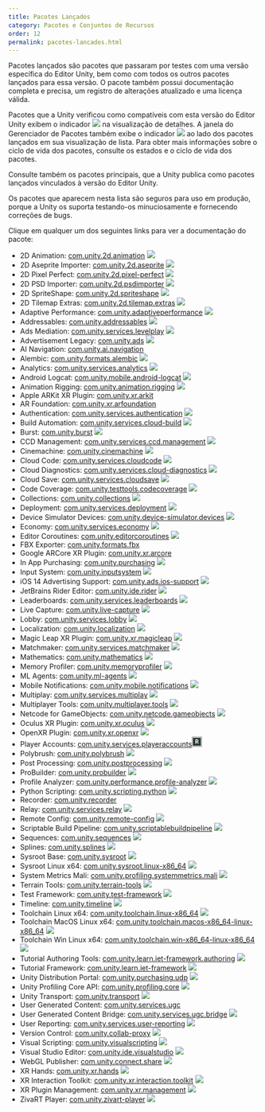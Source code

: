 ```yaml
---
title: Pacotes Lançados
category: Pacotes e Conjuntos de Recursos
order: 12
permalink: pacotes-lancados.html
---
```


Pacotes lançados são pacotes que passaram por testes com uma versão específica do Editor Unity, bem como com todos os outros pacotes lançados para essa versão. O pacote também possui documentação completa e precisa, um registro de alterações atualizado e uma licença válida.

Pacotes que a Unity verificou como compatíveis com esta versão do Editor Unity exibem o indicador ![](https://jhones.github.io/unity-documentation-ptbr/assets/libdoc/img/iconReleased.png) na visualização de detalhes. A janela do Gerenciador de Pacotes também exibe o indicador ![](https://jhones.github.io/unity-documentation-ptbr/assets/libdoc/img/iconRel.png) ao lado dos pacotes lançados em sua visualização de lista. Para obter mais informações sobre o ciclo de vida dos pacotes, consulte os estados e o ciclo de vida dos pacotes.

Consulte também os pacotes principais, que a Unity publica como pacotes lançados vinculados à versão do Editor Unity.

Os pacotes que aparecem nesta lista são seguros para uso em produção, porque a Unity os suporta testando-os minuciosamente e fornecendo correções de bugs.

Clique em qualquer um dos seguintes links para ver a documentação do pacote:

* 2D Animation: [com.unity.2d.animation](pages/2d-animation.md) ![](https://jhones.github.io/unity-documentation-ptbr/assets/libdoc/img/iconRel.png) 
* 2D Aseprite Importer: [com.unity.2d.aseprite]() ![](https://jhones.github.io/unity-documentation-ptbr/assets/libdoc/img/iconRel.png) 
* 2D Pixel Perfect: [com.unity.2d.pixel-perfect]() ![](https://jhones.github.io/unity-documentation-ptbr/assets/libdoc/img/iconRel.png) 
* 2D PSD Importer: [com.unity.2d.psdimporter]() ![](https://jhones.github.io/unity-documentation-ptbr/assets/libdoc/img/iconRel.png) 
* 2D SpriteShape: [com.unity.2d.spriteshape]() ![](https://jhones.github.io/unity-documentation-ptbr/assets/libdoc/img/iconRel.png) 
* 2D Tilemap Extras: [com.unity.2d.tilemap.extras]() ![](https://jhones.github.io/unity-documentation-ptbr/assets/libdoc/img/iconRel.png) 
* Adaptive Performance: [com.unity.adaptiveperformance]() ![](https://jhones.github.io/unity-documentation-ptbr/assets/libdoc/img/iconRel.png) 
* Addressables: [com.unity.addressables]() ![](https://jhones.github.io/unity-documentation-ptbr/assets/libdoc/img/iconRel.png) 
* Ads Mediation: [com.unity.services.levelplay]() ![](https://jhones.github.io/unity-documentation-ptbr/assets/libdoc/img/iconRel.png) 
* Advertisement Legacy: [com.unity.ads]() ![](https://jhones.github.io/unity-documentation-ptbr/assets/libdoc/img/iconRel.png) 
* AI Navigation: [com.unity.ai.navigation]()
* Alembic: [com.unity.formats.alembic]() ![](https://jhones.github.io/unity-documentation-ptbr/assets/libdoc/img/iconRel.png) 
* Analytics: [com.unity.services.analytics]() ![](https://jhones.github.io/unity-documentation-ptbr/assets/libdoc/img/iconRel.png) 
* Android Logcat: [com.unity.mobile.android-logcat]() ![](https://jhones.github.io/unity-documentation-ptbr/assets/libdoc/img/iconRel.png) 
* Animation Rigging: [com.unity.animation.rigging]() ![](https://jhones.github.io/unity-documentation-ptbr/assets/libdoc/img/iconRel.png) 
* Apple ARKit XR Plugin: [com.unity.xr.arkit]()
* AR Foundation: [com.unity.xr.arfoundation]()
* Authentication: [com.unity.services.authentication]() ![](https://jhones.github.io/unity-documentation-ptbr/assets/libdoc/img/iconRel.png) 
* Build Automation: [com.unity.services.cloud-build]() ![](https://jhones.github.io/unity-documentation-ptbr/assets/libdoc/img/iconRel.png) 
* Burst: [com.unity.burst]() ![](https://jhones.github.io/unity-documentation-ptbr/assets/libdoc/img/iconRel.png) 
* CCD Management: [com.unity.services.ccd.management]() ![](https://jhones.github.io/unity-documentation-ptbr/assets/libdoc/img/iconRel.png) 
* Cinemachine: [com.unity.cinemachine]() ![](https://jhones.github.io/unity-documentation-ptbr/assets/libdoc/img/iconRel.png) 
* Cloud Code: [com.unity.services.cloudcode]() ![](https://jhones.github.io/unity-documentation-ptbr/assets/libdoc/img/iconRel.png) 
* Cloud Diagnostics: [com.unity.services.cloud-diagnostics]() ![](https://jhones.github.io/unity-documentation-ptbr/assets/libdoc/img/iconRel.png) 
* Cloud Save: [com.unity.services.cloudsave]() ![](https://jhones.github.io/unity-documentation-ptbr/assets/libdoc/img/iconRel.png) 
* Code Coverage: [com.unity.testtools.codecoverage]() ![](https://jhones.github.io/unity-documentation-ptbr/assets/libdoc/img/iconRel.png) 
* Collections: [com.unity.collections]() ![](https://jhones.github.io/unity-documentation-ptbr/assets/libdoc/img/iconRel.png) 
* Deployment: [com.unity.services.deployment]() ![](https://jhones.github.io/unity-documentation-ptbr/assets/libdoc/img/iconRel.png) 
* Device Simulator Devices: [com.unity.device-simulator.devices]() ![](https://jhones.github.io/unity-documentation-ptbr/assets/libdoc/img/iconRel.png) 
* Economy: [com.unity.services.economy]() ![](https://jhones.github.io/unity-documentation-ptbr/assets/libdoc/img/iconRel.png) 
* Editor Coroutines: [com.unity.editorcoroutines]() ![](https://jhones.github.io/unity-documentation-ptbr/assets/libdoc/img/iconRel.png) 
* FBX Exporter: [com.unity.formats.fbx]()
* Google ARCore XR Plugin: [com.unity.xr.arcore]()
* In App Purchasing: [com.unity.purchasing]() ![](https://jhones.github.io/unity-documentation-ptbr/assets/libdoc/img/iconRel.png) 
* Input System: [com.unity.inputsystem]() ![](https://jhones.github.io/unity-documentation-ptbr/assets/libdoc/img/iconRel.png) 
* iOS 14 Advertising Support: [com.unity.ads.ios-support]() ![](https://jhones.github.io/unity-documentation-ptbr/assets/libdoc/img/iconRel.png) 
* JetBrains Rider Editor: [com.unity.ide.rider]() ![](https://jhones.github.io/unity-documentation-ptbr/assets/libdoc/img/iconRel.png) 
* Leaderboards: [com.unity.services.leaderboards]() ![](https://jhones.github.io/unity-documentation-ptbr/assets/libdoc/img/iconRel.png) 
* Live Capture: [com.unity.live-capture]() ![](https://jhones.github.io/unity-documentation-ptbr/assets/libdoc/img/iconRel.png) 
* Lobby: [com.unity.services.lobby]() ![](https://jhones.github.io/unity-documentation-ptbr/assets/libdoc/img/iconRel.png) 
* Localization: [com.unity.localization]() ![](https://jhones.github.io/unity-documentation-ptbr/assets/libdoc/img/iconRel.png) 
* Magic Leap XR Plugin: [com.unity.xr.magicleap]() ![](https://jhones.github.io/unity-documentation-ptbr/assets/libdoc/img/iconRel.png) 
* Matchmaker: [com.unity.services.matchmaker]() ![](https://jhones.github.io/unity-documentation-ptbr/assets/libdoc/img/iconRel.png) 
* Mathematics: [com.unity.mathematics]() ![](https://jhones.github.io/unity-documentation-ptbr/assets/libdoc/img/iconRel.png) 
* Memory Profiler: [com.unity.memoryprofiler]() ![](https://jhones.github.io/unity-documentation-ptbr/assets/libdoc/img/iconRel.png) 
* ML Agents: [com.unity.ml-agents]() ![](https://jhones.github.io/unity-documentation-ptbr/assets/libdoc/img/iconRel.png) 
* Mobile Notifications: [com.unity.mobile.notifications]() ![](https://jhones.github.io/unity-documentation-ptbr/assets/libdoc/img/iconRel.png) 
* Multiplay: [com.unity.services.multiplay]() ![](https://jhones.github.io/unity-documentation-ptbr/assets/libdoc/img/iconRel.png) 
* Multiplayer Tools: [com.unity.multiplayer.tools]() ![](https://jhones.github.io/unity-documentation-ptbr/assets/libdoc/img/iconRel.png) 
* Netcode for GameObjects: [com.unity.netcode.gameobjects]() ![](https://jhones.github.io/unity-documentation-ptbr/assets/libdoc/img/iconRel.png) 
* Oculus XR Plugin: [com.unity.xr.oculus]() ![](https://jhones.github.io/unity-documentation-ptbr/assets/libdoc/img/iconRel.png) 
* OpenXR Plugin: [com.unity.xr.openxr]() ![](https://jhones.github.io/unity-documentation-ptbr/assets/libdoc/img/iconRel.png) 
* Player Accounts: [com.unity.services.playeraccounts]()![](/assets/libdoc/img/iconRel.png)
* Polybrush: [com.unity.polybrush]() ![](https://jhones.github.io/unity-documentation-ptbr/assets/libdoc/img/iconRel.png) 
* Post Processing: [com.unity.postprocessing]() ![](https://jhones.github.io/unity-documentation-ptbr/assets/libdoc/img/iconRel.png) 
* ProBuilder: [com.unity.probuilder]() ![](https://jhones.github.io/unity-documentation-ptbr/assets/libdoc/img/iconRel.png) 
* Profile Analyzer: [com.unity.performance.profile-analyzer]() ![](https://jhones.github.io/unity-documentation-ptbr/assets/libdoc/img/iconRel.png) 
* Python Scripting: [com.unity.scripting.python]() ![](https://jhones.github.io/unity-documentation-ptbr/assets/libdoc/img/iconRel.png) 
* Recorder: [com.unity.recorder]()
* Relay: [com.unity.services.relay]() ![](https://jhones.github.io/unity-documentation-ptbr/assets/libdoc/img/iconRel.png) 
* Remote Config: [com.unity.remote-config]() ![](https://jhones.github.io/unity-documentation-ptbr/assets/libdoc/img/iconRel.png) 
* Scriptable Build Pipeline: [com.unity.scriptablebuildpipeline]() ![](https://jhones.github.io/unity-documentation-ptbr/assets/libdoc/img/iconRel.png) 
* Sequences: [com.unity.sequences]() ![](https://jhones.github.io/unity-documentation-ptbr/assets/libdoc/img/iconRel.png) 
* Splines: [com.unity.splines]() ![](https://jhones.github.io/unity-documentation-ptbr/assets/libdoc/img/iconRel.png) 
* Sysroot Base: [com.unity.sysroot]() ![](https://jhones.github.io/unity-documentation-ptbr/assets/libdoc/img/iconRel.png) 
* Sysroot Linux x64: [com.unity.sysroot.linux-x86_64]() ![](https://jhones.github.io/unity-documentation-ptbr/assets/libdoc/img/iconRel.png) 
* System Metrics Mali: [com.unity.profiling.systemmetrics.mali]() ![](https://jhones.github.io/unity-documentation-ptbr/assets/libdoc/img/iconRel.png) 
* Terrain Tools: [com.unity.terrain-tools]() ![](https://jhones.github.io/unity-documentation-ptbr/assets/libdoc/img/iconRel.png) 
* Test Framework: [com.unity.test-framework]() ![](https://jhones.github.io/unity-documentation-ptbr/assets/libdoc/img/iconRel.png) 
* Timeline: [com.unity.timeline]() ![](https://jhones.github.io/unity-documentation-ptbr/assets/libdoc/img/iconRel.png) 
* Toolchain Linux x64: [com.unity.toolchain.linux-x86_64]() ![](https://jhones.github.io/unity-documentation-ptbr/assets/libdoc/img/iconRel.png) 
* Toolchain MacOS Linux x64: [com.unity.toolchain.macos-x86_64-linux-x86_64]() ![](https://jhones.github.io/unity-documentation-ptbr/assets/libdoc/img/iconRel.png) 
* Toolchain Win Linux x64: [com.unity.toolchain.win-x86_64-linux-x86_64]() ![](https://jhones.github.io/unity-documentation-ptbr/assets/libdoc/img/iconRel.png) 
* Tutorial Authoring Tools: [com.unity.learn.iet-framework.authoring]() ![](https://jhones.github.io/unity-documentation-ptbr/assets/libdoc/img/iconRel.png) 
* Tutorial Framework: [com.unity.learn.iet-framework]() ![](https://jhones.github.io/unity-documentation-ptbr/assets/libdoc/img/iconRel.png) 
* Unity Distribution Portal: [com.unity.purchasing.udp]() ![](https://jhones.github.io/unity-documentation-ptbr/assets/libdoc/img/iconRel.png) 
* Unity Profiling Core API: [com.unity.profiling.core]() ![](https://jhones.github.io/unity-documentation-ptbr/assets/libdoc/img/iconRel.png) 
* Unity Transport: [com.unity.transport]() ![](https://jhones.github.io/unity-documentation-ptbr/assets/libdoc/img/iconRel.png) 
* User Generated Content: [com.unity.services.ugc]()
* User Generated Content Bridge: [com.unity.services.ugc.bridge]() ![](https://jhones.github.io/unity-documentation-ptbr/assets/libdoc/img/iconRel.png) 
* User Reporting: [com.unity.services.user-reporting]() ![](https://jhones.github.io/unity-documentation-ptbr/assets/libdoc/img/iconRel.png) 
* Version Control: [com.unity.collab-proxy]() ![](https://jhones.github.io/unity-documentation-ptbr/assets/libdoc/img/iconRel.png) 
* Visual Scripting: [com.unity.visualscripting]() ![](https://jhones.github.io/unity-documentation-ptbr/assets/libdoc/img/iconRel.png) 
* Visual Studio Editor: [com.unity.ide.visualstudio]() ![](https://jhones.github.io/unity-documentation-ptbr/assets/libdoc/img/iconRel.png) 
* WebGL Publisher: [com.unity.connect.share]() ![](https://jhones.github.io/unity-documentation-ptbr/assets/libdoc/img/iconRel.png) 
* XR Hands: [com.unity.xr.hands]() ![](https://jhones.github.io/unity-documentation-ptbr/assets/libdoc/img/iconRel.png) 
* XR Interaction Toolkit: [com.unity.xr.interaction.toolkit]() ![](https://jhones.github.io/unity-documentation-ptbr/assets/libdoc/img/iconRel.png) 
* XR Plugin Management: [com.unity.xr.management]() ![](https://jhones.github.io/unity-documentation-ptbr/assets/libdoc/img/iconRel.png) 
* ZivaRT Player: [com.unity.zivart-player]() ![](https://jhones.github.io/unity-documentation-ptbr/assets/libdoc/img/iconRel.png) 